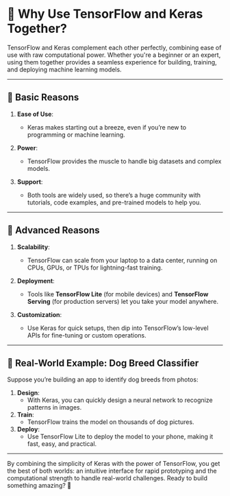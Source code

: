 # 🤔 Why Use TensorFlow and Keras Together?

TensorFlow and Keras complement each other perfectly, combining ease of use with raw computational power. Whether you're a beginner or an expert, using them together provides a seamless experience for building, training, and deploying machine learning models.

---

## 🌟 Basic Reasons

1. **Ease of Use**:
   - Keras makes starting out a breeze, even if you’re new to programming or machine learning.

2. **Power**:
   - TensorFlow provides the muscle to handle big datasets and complex models.

3. **Support**:
   - Both tools are widely used, so there’s a huge community with tutorials, code examples, and pre-trained models to help you.

---

## 🚀 Advanced Reasons

1. **Scalability**:
   - TensorFlow can scale from your laptop to a data center, running on CPUs, GPUs, or TPUs for lightning-fast training.

2. **Deployment**:
   - Tools like **TensorFlow Lite** (for mobile devices) and **TensorFlow Serving** (for production servers) let you take your model anywhere.

3. **Customization**:
   - Use Keras for quick setups, then dip into TensorFlow’s low-level APIs for fine-tuning or custom operations.

---

## 🐶 Real-World Example: Dog Breed Classifier

Suppose you’re building an app to identify dog breeds from photos:
1. **Design**:
   - With Keras, you can quickly design a neural network to recognize patterns in images.
2. **Train**:
   - TensorFlow trains the model on thousands of dog pictures.
3. **Deploy**:
   - Use TensorFlow Lite to deploy the model to your phone, making it fast, easy, and practical.

---

By combining the simplicity of Keras with the power of TensorFlow, you get the best of both worlds: an intuitive interface for rapid prototyping and the computational strength to handle real-world challenges. Ready to build something amazing? 🚀